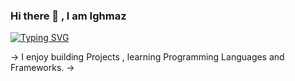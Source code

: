 ### Hi there 👋 , I am Ighmaz 

[![Typing SVG](https://readme-typing-svg.herokuapp.com/?lines=Full+Stack+Developer;JavaScript+Fan+Boy;Car+and+Bike+Enthusiast)](https://git.io/typing-svg)

-> I enjoy building Projects , learning Programming Languages and Frameworks.
-> 
